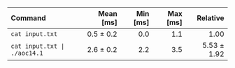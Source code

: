 | Command | Mean [ms] | Min [ms] | Max [ms] | Relative |
|:---|---:|---:|---:|---:|
| `cat input.txt` | 0.5 ± 0.2 | 0.0 | 1.1 | 1.00 |
| `cat input.txt \| ./aoc14.1` | 2.6 ± 0.2 | 2.2 | 3.5 | 5.53 ± 1.92 |
